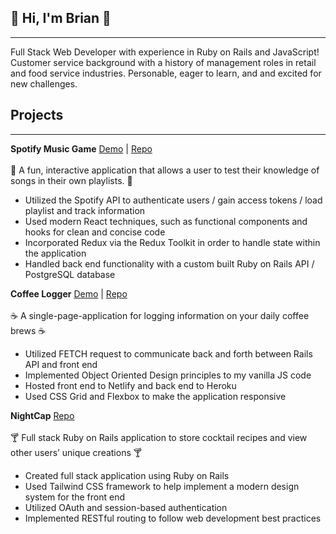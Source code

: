 ##  👋 Hi, I'm Brian 👋
---
Full Stack Web Developer with experience in Ruby on Rails and JavaScript! Customer service background with a history of management roles in retail and food service industries. Personable, eager to learn, and and excited for new challenges.

## Projects
---
**Spotify Music Game** [Demo](https://spotify-music-game.netlify.app/) | [Repo](https://github.com/brianfranklin12/spotify_music_game)<br><br>
🎵 A fun, interactive application that allows a user to test their knowledge of songs in their own playlists. 🎵
- Utilized the Spotify API to authenticate users / gain access tokens / load playlist and track information
- Used modern React techniques, such as functional components and hooks for clean and concise code
- Incorporated Redux via the Redux Toolkit in order to handle state within the application
- Handled back end functionality with a custom built Ruby on Rails API / PostgreSQL database


**Coffee Logger** [Demo](https://coffee-logger.netlify.app/) | [Repo](https://github.com/brianfranklin12/coffee_logger)<br><br>
☕ A single-page-application for logging information on your daily coffee brews ☕
- Utilized FETCH request to communicate back and forth between Rails API and front end
- Implemented Object Oriented Design principles to my vanilla JS code
- Hosted front end to Netlify and back end to Heroku
- Used CSS Grid and Flexbox to make the application responsive

**NightCap** [Repo](https://github.com/brianfranklin12/night_cap) <br><br>
🍸 Full stack Ruby on Rails application to store cocktail recipes and view other users’ unique creations 🍸
- Created full stack application using Ruby on Rails
- Used Tailwind CSS framework to help implement a modern design system for the front end
- Utilized OAuth and session-based authentication
- Implemented RESTful routing to follow web development best practices


<!--
**brianfranklin12/brianfranklin12** is a ✨ _special_ ✨ repository because its `README.md` (this file) appears on your GitHub profile.

Here are some ideas to get you started:

- 🔭 I’m currently working on ...
- 🌱 I’m currently learning ...
- 👯 I’m looking to collaborate on ...
- 🤔 I’m looking for help with ...
- 💬 Ask me about ...
- 📫 How to reach me: ...
- 😄 Pronouns: ...
- ⚡ Fun fact: ...
-->

